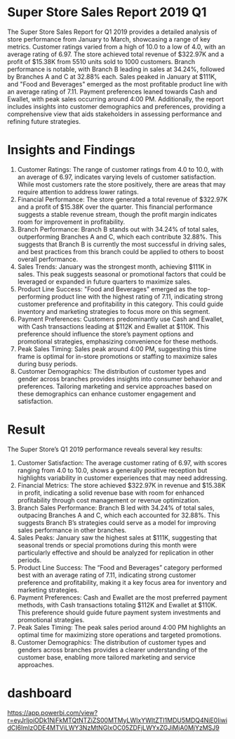 
# Super Store Sales Report 2019 Q1
The Super Store Sales Report for Q1 2019 provides a detailed analysis of store performance from January to March, showcasing a range of key metrics. Customer ratings varied from a high of 10.0 to a low of 4.0, with an average rating of 6.97. The store achieved total revenue of $322.97K and a profit of $15.38K from 5510 units sold to 1000 customers. Branch performance is notable, with Branch B leading in sales at 34.24%, followed by Branches A and C at 32.88% each. Sales peaked in January at $111K, and "Food and Beverages" emerged as the most profitable product line with an average rating of 7.11. Payment preferences leaned towards Cash and Ewallet, with peak sales occurring around 4:00 PM. Additionally, the report includes insights into customer demographics and preferences, providing a comprehensive view that aids stakeholders in assessing performance and refining future strategies.

# Insights and Findings
1. Customer Ratings: The range of customer ratings from 4.0 to 10.0, with an average of 6.97, indicates varying levels of customer satisfaction. While most customers rate the store positively, there are areas that may require attention to address lower ratings.
2. Financial Performance: The store generated a total revenue of $322.97K and a profit of $15.38K over the quarter. This financial performance suggests a stable revenue stream, though the profit margin indicates room for improvement in profitability.
3. Branch Performance: Branch B stands out with 34.24% of total sales, outperforming Branches A and C, which each contribute 32.88%. This suggests that Branch B is currently the most successful in driving sales, and best practices from this branch could be applied to others to boost overall performance.
4. Sales Trends: January was the strongest month, achieving $111K in sales. This peak suggests seasonal or promotional factors that could be leveraged or expanded in future quarters to maximize sales.
5. Product Line Success: "Food and Beverages" emerged as the top-performing product line with the highest rating of 7.11, indicating strong customer preference and profitability in this category. This could guide inventory and marketing strategies to focus more on this segment.
6. Payment Preferences: Customers predominantly use Cash and Ewallet, with Cash transactions leading at $112K and Ewallet at $110K. This preference should influence the store’s payment options and promotional strategies, emphasizing convenience for these methods.
7. Peak Sales Timing: Sales peak around 4:00 PM, suggesting this time frame is optimal for in-store promotions or staffing to maximize sales during busy periods.
8. Customer Demographics: The distribution of customer types and gender across branches provides insights into consumer behavior and preferences. Tailoring marketing and service approaches based on these demographics can enhance customer engagement and satisfaction.

 # Result
The Super Store’s Q1 2019 performance reveals several key results:
1. Customer Satisfaction: The average customer rating of 6.97, with scores ranging from 4.0 to 10.0, shows a generally positive reception but highlights variability in customer experiences that may need addressing.
2. Financial Metrics: The store achieved $322.97K in revenue and $15.38K in profit, indicating a solid revenue base with room for enhanced profitability through cost management or revenue optimization.
3. Branch Sales Performance: Branch B led with 34.24% of total sales, outpacing Branches A and C, which each accounted for 32.88%. This suggests Branch B’s strategies could serve as a model for improving sales performance in other branches.
4. Sales Peaks: January saw the highest sales at $111K, suggesting that seasonal trends or special promotions during this month were particularly effective and should be analyzed for replication in other periods.
5. Product Line Success: The “Food and Beverages” category performed best with an average rating of 7.11, indicating strong customer preference and profitability, making it a key focus area for inventory and marketing strategies.
6. Payment Preferences: Cash and Ewallet are the most preferred payment methods, with Cash transactions totaling $112K and Ewallet at $110K. This preference should guide future payment system investments and promotional strategies.
7. Peak Sales Timing: The peak sales period around 4:00 PM highlights an optimal time for maximizing store operations and targeted promotions.
8. Customer Demographics: The distribution of customer types and genders across branches provides a clearer understanding of the customer base, enabling more tailored marketing and service approaches.

# dashboard
https://app.powerbi.com/view?r=eyJrIjoiODk1NjFkMTQtNTZiZS00MTMyLWIxYWItZTI1MDU5MDQ4NjE0IiwidCI6ImIzODE4MTViLWY3NzMtNGIxOC05ZDFjLWYxZGJiMjA0MjYzMSJ9